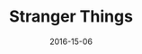 ---
title: Stranger Things
url: https://en.wikipedia.org/wiki/Stranger_Things
permalink: "/shows/{{ title | slug }}/"
createdBy: 
    - The Duffer Brothers
tags:
    - Science_fiction
    - Horror
    - Drama
date: 2016-15-06
dateStr: July 15, 2016
seasons: 3
episodes: 25
runtime: 42-78min
streamingService:
    - Netflix
---